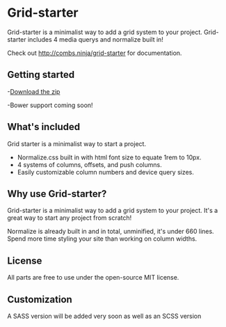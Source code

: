 # Grid-starter
Grid-starter is a minimalist way to add a grid system to your project.
Grid-starter includes 4 media querys and normalize built in!

Check out <http://combs.ninja/grid-starter> for documentation.

## Getting started

-[Download the zip](https://github.com/MichaelCombs28/grid-starter/archive/master.zip)

-Bower support coming soon!

## What's included

Grid starter is a minimalist way to start a project.
- Normalize.css built in with html font size to equate 1rem to 10px.
- 4 systems of columns, offsets, and push columns.
- Easily customizable column numbers and device query sizes.

## Why use Grid-starter?

Grid-starter is a minimalist way to add a grid system to your project. It's a great way to start any project from scratch!

Normalize is already built in and in total, unminified, it's under 660 lines.
Spend more time styling your site than working on column widths.

## License
All parts are free to use under the open-source MIT license.

## Customization
A SASS version will be added very soon as well as an SCSS version
